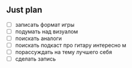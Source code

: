 ## Just plan
- [ ] записать формат игры
- [ ] подумать над визуалом
- [ ] поискать аналоги
- [ ] поискать подкаст про гитару интересно м
- [ ] порассуждать на тему лучшего себя
- [ ] сделать запись
